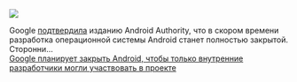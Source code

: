 <!--2025-03-29 12:28:13-->
<div class="yb">
  <div class="rss smaller1 habr"><img src="https://habrastorage.org/getpro/habr/upload_files/177/da7/ab0/177da7ab0c63f8c719f0b5071c5b0f76.jpg" /><p>Google <a href="https://www.androidauthority.com/google-android-development-aosp-3538503/" rel="noopener noreferrer nofollow">подтвердила</a> изданию Android Authority, что в скором времени разработка операционной системы Android станет полностью закрытой. Сторонни... <br><a class="light" href="https://habr.com/ru/news/895562/?utm_source=habrahabr&utm_medium=rss&utm_campaign=895562">Google планирует закрыть Android, чтобы только внутренние разработчики могли участвовать в проекте</a></div>
</div>
